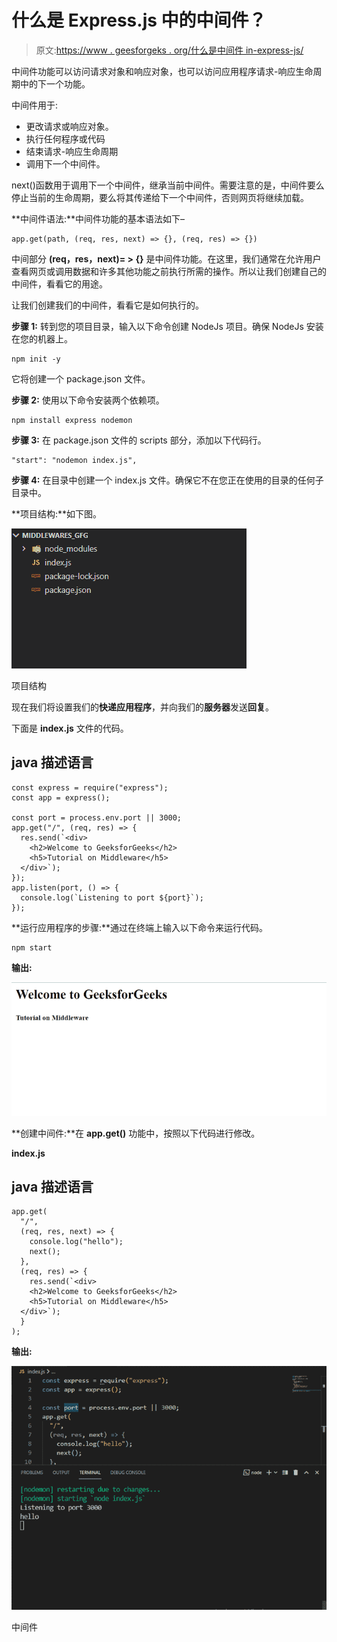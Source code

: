 # 什么是 Express.js 中的中间件？

> 原文:[https://www . geesforgeks . org/什么是中间件 in-express-js/](https://www.geeksforgeeks.org/what-is-middleware-in-express-js/)

中间件功能可以访问请求对象和响应对象，也可以访问应用程序请求-响应生命周期中的下一个功能。

中间件用于:

*   更改请求或响应对象。
*   执行任何程序或代码
*   结束请求-响应生命周期
*   调用下一个中间件。

next()函数用于调用下一个中间件，继承当前中间件。需要注意的是，中间件要么停止当前的生命周期，要么将其传递给下一个中间件，否则网页将继续加载。

**中间件语法:**中间件功能的基本语法如下–

```
app.get(path, (req, res, next) => {}, (req, res) => {})
```

中间部分 **(req，res，next)= > {}** 是中间件功能。在这里，我们通常在允许用户查看网页或调用数据和许多其他功能之前执行所需的操作。所以让我们创建自己的中间件，看看它的用途。

让我们创建我们的中间件，看看它是如何执行的。

**步骤 1:** 转到您的项目目录，输入以下命令创建 NodeJs 项目。确保 NodeJs 安装在您的机器上。

```
npm init -y
```

它将创建一个 package.json 文件。

**步骤 2:** 使用以下命令安装两个依赖项。

```
npm install express nodemon
```

**步骤 3:** 在 package.json 文件的 scripts 部分，添加以下代码行。

```
"start": "nodemon index.js", 
```

**步骤 4:** 在目录中创建一个 index.js 文件。确保它不在您正在使用的目录的任何子目录中。

**项目结构:**如下图。

![](img/b0d5312e2d302b8639e1271a28fc5305.png)

项目结构

现在我们将设置我们的**快递应用程序**，并向我们的**服务器**发送**回复**。

下面是 **index.js** 文件的代码。

## java 描述语言

```
const express = require("express");
const app = express();

const port = process.env.port || 3000;
app.get("/", (req, res) => {
  res.send(`<div>
    <h2>Welcome to GeeksforGeeks</h2>
    <h5>Tutorial on Middleware</h5>
  </div>`);
});
app.listen(port, () => {
  console.log(`Listening to port ${port}`);
});
```

**运行应用程序的步骤:**通过在终端上输入以下命令来运行代码。

```
npm start
```

**输出:**

![](img/91699511e0264f293ae2670fe2a08e1b.png)

**创建中间件:**在 **app.get()** 功能中，按照以下代码进行修改。

**index.js**

## java 描述语言

```
app.get(
  "/",
  (req, res, next) => {
    console.log("hello");
    next();
  },
  (req, res) => {
    res.send(`<div>
    <h2>Welcome to GeeksforGeeks</h2>
    <h5>Tutorial on Middleware</h5>
  </div>`);
  }
);
```

**输出:**

![](img/18104f8b8b416d82e58ceb7478d36cda.png)

中间件